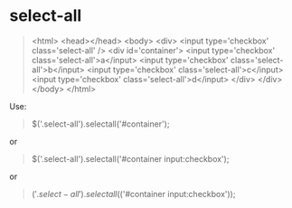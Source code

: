 select-all
==========

>&lt;html&gt;
>    &lt;head&gt;&lt;/head&gt;
>    &lt;body&gt;
>        &lt;div&gt;
>            &lt;input type='checkbox' class='select-all' /&gt;
>            &lt;div id='container'&gt;
>                &lt;input type='checkbox' class='select-all'&gt;a&lt;/input&gt;
>                &lt;input type='checkbox' class='select-all'&gt;b&lt;/input&gt;
>                &lt;input type='checkbox' class='select-all'&gt;c&lt;/input&gt;
>                &lt;input type='checkbox' class='select-all'&gt;d&lt;/input&gt;
>            &lt;/div&gt;
>        &lt;/div&gt;
>    &lt;/body&gt;
>&lt;/html&gt;

Use:

>$('.select-all').selectall('#container');

or

>$('.select-all').selectall('#container input:checkbox');

or

>$('.select-all').selectall($('#container input:checkbox'));